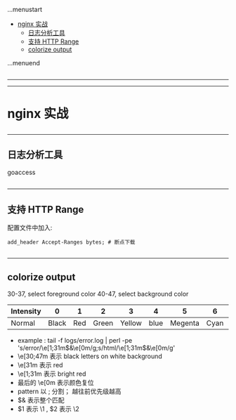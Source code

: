 ...menustart

 - [nginx 实战](#8b1ed3f8e89a45a45f67fcc9212623bf)
     - [日志分析工具](#9f9644e514e387c31a9e7e520eec5756)
     - [支持 HTTP Range](#6ddbbf1feb5c733b7f27c100ccb4cf0d)
     - [colorize output](#7d8e924c3c4202c090b5a4ee59044419)

...menuend


<h2 id="8b1ed3f8e89a45a45f67fcc9212623bf"></h2>

-----
-----

# nginx 实战

<h2 id="9f9644e514e387c31a9e7e520eec5756"></h2>

-----

## 日志分析工具

goaccess


<h2 id="6ddbbf1feb5c733b7f27c100ccb4cf0d"></h2>

-----

## 支持 HTTP Range

配置文件中加入:

```
add_header Accept-Ranges bytes; # 断点下载
```


<h2 id="7d8e924c3c4202c090b5a4ee59044419"></h2>

-----

## colorize output

30-37, select foreground color
40-47, select background color

Intensity | 0 | 1 | 2 | 3 | 4 | 5 | 6 | 7
--- | --- | --- | --- | --- | --- | --- | --- | ---
Normal | Black | Red | Green | Yellow | blue | Megenta | Cyan | White



 - example : tail -f logs/error.log | perl -pe 's/error/\e[1;31m$&\e[0m/g;s/html/\e[1;31m$&\e[0m/g'  
 - \e[30;47m 表示 black letters on white background
 - \e[31m 表示 red
 - \e[1;31m 表示 bright red
 - 最后的 \e[0m 表示颜色复位
 - pattern 以 ; 分割； 越往前优先级越高
 - $& 表示整个匹配
 - $1 表示 \1 , $2 表示 \2





